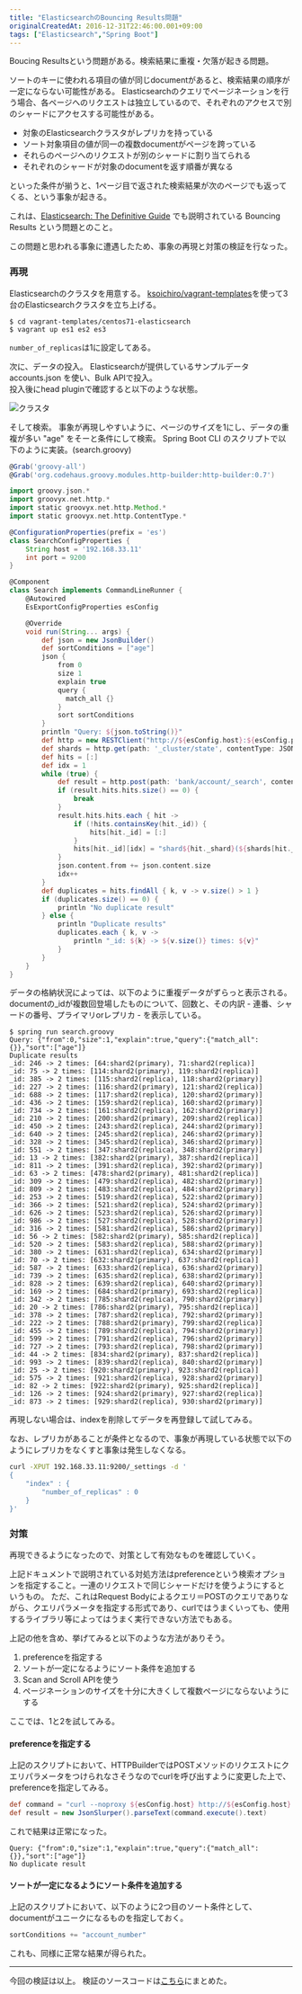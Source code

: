 ```yaml
---
title: "ElasticsearchのBouncing Results問題"
originalCreatedAt: 2016-12-31T22:46:00.001+09:00
tags: ["Elasticsearch","Spring Boot"]
---
```

Boucing Resultsという問題がある。検索結果に重複・欠落が起きる問題。

ソートのキーに使われる項目の値が同じdocumentがあると、検索結果の順序が一定にならない可能性がある。
Elasticsearchのクエリでページネーションを行う場合、各ページへのリクエストは独立しているので、それぞれのアクセスで別のシャードにアクセスする可能性がある。

- 対象のElasticsearchクラスタがレプリカを持っている
- ソート対象項目の値が同一の複数documentがページを跨っている
- それらのページへのリクエストが別のシャードに割り当てられる
- それぞれのシャードが対象のdocumentを返す順番が異なる

といった条件が揃うと、1ページ目で返された検索結果が次のページでも返ってくる、という事象が起きる。

これは、[Elasticsearch: The Definitive Guide](https://www.elastic.co/guide/en/elasticsearch/guide/current/_search_options.html) でも説明されている Bouncing Results という問題とのこと。

この問題と思われる事象に遭遇したため、事象の再現と対策の検証を行なった。

<!--more-->
### 再現

Elasticsearchのクラスタを用意する。
[ksoichiro/vagrant-templates](https://github.com/ksoichiro/vagrant-templates/)を使って3台のElasticsearchクラスタを立ち上げる。

```
$ cd vagrant-templates/centos71-elasticsearch
$ vagrant up es1 es2 es3
```

`number_of_replicas`は1に設定してある。

次に、データの投入。
Elasticsearchが提供しているサンプルデータ accounts.json を使い、Bulk APIで投入。  
投入後にhead pluginで確認すると以下のような状態。

![クラスタ](/img/2016-12-elasticsearchbouncing-results_1.png "head.png")

そして検索。
事象が再現しやすいように、ページのサイズを1にし、データの重複が多い "age" をそーと条件にして検索。
Spring Boot CLI のスクリプトで以下のように実装。(search.groovy)

```groovy
@Grab('groovy-all')
@Grab('org.codehaus.groovy.modules.http-builder:http-builder:0.7')

import groovy.json.*
import groovyx.net.http.*
import static groovyx.net.http.Method.*
import static groovyx.net.http.ContentType.*

@ConfigurationProperties(prefix = 'es')
class SearchConfigProperties {
    String host = '192.168.33.11'
    int port = 9200
}

@Component
class Search implements CommandLineRunner {
    @Autowired
    EsExportConfigProperties esConfig

    @Override
    void run(String... args) {
        def json = new JsonBuilder()
        def sortConditions = ["age"]
        json {
            from 0
            size 1
            explain true
            query {
              match_all {}
            }
            sort sortConditions
        }
        println "Query: ${json.toString()}"
        def http = new RESTClient("http://${esConfig.host}:${esConfig.port}/")
        def shards = http.get(path: '_cluster/state', contentType: JSON).data.routing_table.indices.bank.shards
        def hits = [:]
        def idx = 1
        while (true) {
            def result = http.post(path: 'bank/account/_search', contentType: JSON, body: json.toString()).data
            if (result.hits.hits.size() == 0) {
                break
            }
            result.hits.hits.each { hit ->
                if (!hits.containsKey(hit._id)) {
                    hits[hit._id] = [:]
                }
                hits[hit._id][idx] = "shard${hit._shard}(${shards[hit._shard.toString()].find { it.node == hit._node }.primary ? 'primary' : 'replica'})"
            }
            json.content.from += json.content.size
            idx++
        }
        def duplicates = hits.findAll { k, v -> v.size() > 1 }
        if (duplicates.size() == 0) {
            println "No duplicate result"
        } else {
            println "Duplicate results"
            duplicates.each { k, v ->
                println "_id: ${k} -> ${v.size()} times: ${v}"
            }
        }
    }
}
```

データの格納状況によっては、以下のように重複データがずらっと表示される。
documentの_idが複数回登場したものについて、回数と、その内訳 - 連番、シャードの番号、プライマリorレプリカ - を表示している。

```
$ spring run search.groovy
Query: {"from":0,"size":1,"explain":true,"query":{"match_all":{}},"sort":["age"]}
Duplicate results
_id: 246 -> 2 times: [64:shard2(primary), 71:shard2(replica)]
_id: 75 -> 2 times: [114:shard2(primary), 119:shard2(replica)]
_id: 385 -> 2 times: [115:shard2(replica), 118:shard2(primary)]
_id: 227 -> 2 times: [116:shard2(primary), 121:shard2(replica)]
_id: 688 -> 2 times: [117:shard2(replica), 120:shard2(primary)]
_id: 436 -> 2 times: [159:shard2(replica), 160:shard2(primary)]
_id: 734 -> 2 times: [161:shard2(replica), 162:shard2(primary)]
_id: 210 -> 2 times: [200:shard2(primary), 209:shard2(replica)]
_id: 450 -> 2 times: [243:shard2(replica), 244:shard2(primary)]
_id: 640 -> 2 times: [245:shard2(replica), 246:shard2(primary)]
_id: 328 -> 2 times: [345:shard2(replica), 346:shard2(primary)]
_id: 551 -> 2 times: [347:shard2(replica), 348:shard2(primary)]
_id: 13 -> 2 times: [382:shard2(primary), 387:shard2(replica)]
_id: 811 -> 2 times: [391:shard2(replica), 392:shard2(primary)]
_id: 63 -> 2 times: [478:shard2(primary), 481:shard2(replica)]
_id: 309 -> 2 times: [479:shard2(replica), 482:shard2(primary)]
_id: 809 -> 2 times: [483:shard2(replica), 484:shard2(primary)]
_id: 253 -> 2 times: [519:shard2(replica), 522:shard2(primary)]
_id: 366 -> 2 times: [521:shard2(replica), 524:shard2(primary)]
_id: 626 -> 2 times: [523:shard2(replica), 526:shard2(primary)]
_id: 986 -> 2 times: [527:shard2(replica), 528:shard2(primary)]
_id: 316 -> 2 times: [581:shard2(replica), 586:shard2(primary)]
_id: 56 -> 2 times: [582:shard2(primary), 585:shard2(replica)]
_id: 520 -> 2 times: [583:shard2(replica), 588:shard2(primary)]
_id: 380 -> 2 times: [631:shard2(replica), 634:shard2(primary)]
_id: 70 -> 2 times: [632:shard2(primary), 637:shard2(replica)]
_id: 587 -> 2 times: [633:shard2(replica), 636:shard2(primary)]
_id: 739 -> 2 times: [635:shard2(replica), 638:shard2(primary)]
_id: 828 -> 2 times: [639:shard2(replica), 640:shard2(primary)]
_id: 169 -> 2 times: [684:shard2(primary), 693:shard2(replica)]
_id: 342 -> 2 times: [785:shard2(replica), 790:shard2(primary)]
_id: 20 -> 2 times: [786:shard2(primary), 795:shard2(replica)]
_id: 378 -> 2 times: [787:shard2(replica), 792:shard2(primary)]
_id: 222 -> 2 times: [788:shard2(primary), 799:shard2(replica)]
_id: 455 -> 2 times: [789:shard2(replica), 794:shard2(primary)]
_id: 599 -> 2 times: [791:shard2(replica), 796:shard2(primary)]
_id: 727 -> 2 times: [793:shard2(replica), 798:shard2(primary)]
_id: 44 -> 2 times: [834:shard2(primary), 837:shard2(replica)]
_id: 993 -> 2 times: [839:shard2(replica), 840:shard2(primary)]
_id: 25 -> 2 times: [920:shard2(primary), 923:shard2(replica)]
_id: 575 -> 2 times: [921:shard2(replica), 928:shard2(primary)]
_id: 82 -> 2 times: [922:shard2(primary), 925:shard2(replica)]
_id: 126 -> 2 times: [924:shard2(primary), 927:shard2(replica)]
_id: 873 -> 2 times: [929:shard2(replica), 930:shard2(primary)]
```

再現しない場合は、indexを削除してデータを再登録して試してみる。

なお、レプリカがあることが条件となるので、事象が再現している状態で以下のようにレプリカをなくすと事象は発生しなくなる。

```sh
curl -XPUT 192.168.33.11:9200/_settings -d '
{
    "index" : {
        "number_of_replicas" : 0
    }
}'
```

### 対策

再現できるようになったので、対策として有効なものを確認していく。

上記ドキュメントで説明されている対処方法はpreferenceという検索オプションを指定すること。一連のリクエストで同じシャードだけを使うようにするというもの。
ただ、これはRequest Bodyによるクエリ＝POSTのクエリでありながら、クエリパラメータを指定する形式であり、curlではうまくいっても、使用するライブラリ等によってはうまく実行できない方法でもある。

上記の他を含め、挙げてみると以下のような方法がありそう。

1. preferenceを指定する
1. ソートが一定になるようにソート条件を追加する
1. Scan and Scroll APIを使う
1. ページネーションのサイズを十分に大きくして複数ページにならないようにする

ここでは、1と2を試してみる。

#### preferenceを指定する

上記のスクリプトにおいて、HTTPBuilderではPOSTメソッドのリクエストにクエリパラメータをつけられなさそうなのでcurlを呼び出すように変更した上で、preferenceを指定してみる。

```groovy
def command = "curl --noproxy ${esConfig.host} http://${esConfig.host}:${esConfig.port}/bank/account/_search?preference=_primary_first -d ${json.toString()}"
def result = new JsonSlurper().parseText(command.execute().text)
```

これで結果は正常になった。

```
Query: {"from":0,"size":1,"explain":true,"query":{"match_all":{}},"sort":["age"]}
No duplicate result
```

#### ソートが一定になるようにソート条件を追加する

上記のスクリプトにおいて、以下のように2つ目のソート条件として、documentがユニークになるものを指定しておく。

```groovy
sortConditions += "account_number"
```

これも、同様に正常な結果が得られた。

---

今回の検証は以上。
検証のソースコードは[こちら](https://github.com/ksoichiro/issues/tree/master/elasticsearch/bouncing-results)にまとめた。
